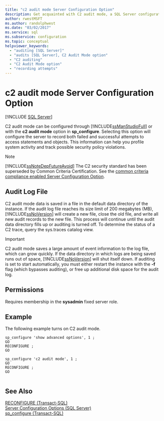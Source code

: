 ```yaml
---
title: "c2 audit mode Server Configuration Option"
description: Get acquainted with C2 audit mode, a SQL Server configuration option that can help you profile system activity and track possible security policy violations.
author: rwestMSFT
ms.author: randolphwest
ms.date: "03/02/2017"
ms.service: sql
ms.subservice: configuration
ms.topic: conceptual
helpviewer_keywords:
  - "auditing [SQL Server]"
  - "audits [SQL Server], C2 Audit Mode option"
  - "C2 auditing"
  - "C2 Audit Mode option"
  - "recording attempts"
---
```

# c2 audit mode Server Configuration Option
 [!INCLUDE [SQL Server](../../includes/applies-to-version/sqlserver.md)]

  C2 audit mode can be configured through [!INCLUDE[ssManStudioFull](../../includes/ssmanstudiofull-md.md)] or with the **c2 audit mode** option in **sp_configure**. Selecting this option will configure the server to record both failed and successful attempts to access statements and objects. This information can help you profile system activity and track possible security policy violations.  
  
> [!NOTE]  
>  [!INCLUDE[ssNoteDepFutureAvoid](../../includes/ssnotedepfutureavoid-md.md)] The C2 security standard has been superseded by Common Criteria Certification. See the [common criteria compliance enabled Server Configuration Option](../../database-engine/configure-windows/common-criteria-compliance-enabled-server-configuration-option.md).  
  
## Audit Log File  
 C2 audit mode data is saved in a file in the default data directory of the instance. If the audit log file reaches its size limit of 200 megabytes (MB), [!INCLUDE[ssNoVersion](../../includes/ssnoversion-md.md)] will create a new file, close the old file, and write all new audit records to the new file. This process will continue until the audit data directory fills up or auditing is turned off. To determine the status of a C2 trace, query the sys.traces catalog view.  
  
> [!IMPORTANT]  
>  C2 audit mode saves a large amount of event information to the log file, which can grow quickly. If the data directory in which logs are being saved runs out of space, [!INCLUDE[ssNoVersion](../../includes/ssnoversion-md.md)] will shut itself down. If auditing is set to start automatically, you must either restart the instance with the **-f** flag (which bypasses auditing), or free up additional disk space for the audit log.  
  
## Permissions  
 Requires membership in the **sysadmin** fixed server role.  
  
## Example  
 The following example turns on C2 audit mode.  
  
```  
sp_configure 'show advanced options', 1 ;  
GO  
RECONFIGURE ;  
GO  
  
sp_configure 'c2 audit mode', 1 ;  
GO  
RECONFIGURE ;  
GO  
  
```  
  
## See Also  
 [RECONFIGURE &#40;Transact-SQL&#41;](../../t-sql/language-elements/reconfigure-transact-sql.md)   
 [Server Configuration Options &#40;SQL Server&#41;](../../database-engine/configure-windows/server-configuration-options-sql-server.md)   
 [sp_configure &#40;Transact-SQL&#41;](../../relational-databases/system-stored-procedures/sp-configure-transact-sql.md)  
  
  
